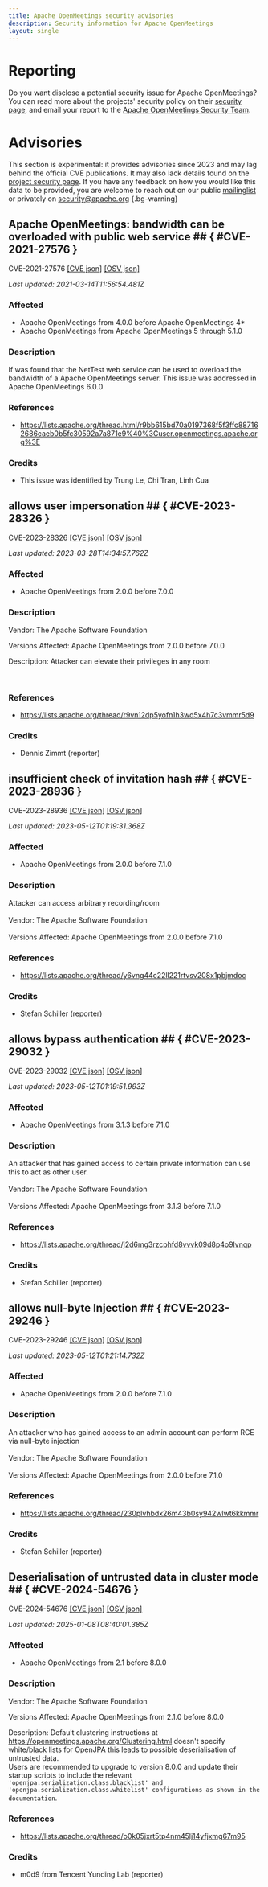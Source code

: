 ```yaml
---
title: Apache OpenMeetings security advisories
description: Security information for Apache OpenMeetings
layout: single
---
```


# Reporting

Do you want disclose a potential security issue for Apache OpenMeetings? You can read more about the projects' security policy on their [security page](https://openmeetings.apache.org/security.html), and email your report to the [Apache OpenMeetings Security Team](mailto:security@openmeetings.apache.org).

# Advisories

This section is experimental: it provides advisories since 2023 and may lag behind the official CVE publications. It may also lack details found on the [project security page](https://openmeetings.apache.org/security.html). If you have any feedback on how you would like this data to be provided, you are welcome to reach out on our public [mailinglist](/mailinglist) or privately on [security@apache.org](mailto:security@apache.org)
{.bg-warning}

## Apache OpenMeetings: bandwidth can be overloaded with public web service ## { #CVE-2021-27576 }

CVE-2021-27576 [\[CVE json\]](./CVE-2021-27576.cve.json) [\[OSV json\]](./CVE-2021-27576.osv.json)



_Last updated: 2021-03-14T11:56:54.481Z_

### Affected

* Apache OpenMeetings from 4.0.0 before Apache OpenMeetings 4*
* Apache OpenMeetings from Apache OpenMeetings 5 through 5.1.0


### Description

If was found that the NetTest web service can be used to overload the bandwidth of a Apache OpenMeetings server.  This issue was addressed in Apache OpenMeetings 6.0.0

### References
* https://lists.apache.org/thread.html/r9bb615bd70a0197368f5f3ffc887162686caeb0b5fc30592a7a871e9%40%3Cuser.openmeetings.apache.org%3E


### Credits
* This issue was identified by Trung Le, Chi Tran, Linh Cua


## allows user impersonation ## { #CVE-2023-28326 }

CVE-2023-28326 [\[CVE json\]](./CVE-2023-28326.cve.json) [\[OSV json\]](./CVE-2023-28326.osv.json)



_Last updated: 2023-03-28T14:34:57.762Z_

### Affected

* Apache OpenMeetings from 2.0.0 before 7.0.0


### Description

<p>Vendor: The Apache Software Foundation</p><p>Versions Affected: Apache OpenMeetings from 2.0.0 before 7.0.0</p><p>Description: Attacker can elevate their privileges in any room</p><br>

### References
* https://lists.apache.org/thread/r9vn12dp5yofn1h3wd5x4h7c3vmmr5d9


### Credits
* Dennis Zimmt (reporter)


## insufficient check of invitation hash ## { #CVE-2023-28936 }

CVE-2023-28936 [\[CVE json\]](./CVE-2023-28936.cve.json) [\[OSV json\]](./CVE-2023-28936.osv.json)



_Last updated: 2023-05-12T01:19:31.368Z_

### Affected

* Apache OpenMeetings from 2.0.0 before 7.1.0


### Description

Attacker can access arbitrary recording/room<br><br>Vendor: The Apache Software Foundation<br><br>Versions&nbsp;Affected: Apache OpenMeetings from 2.0.0 before 7.1.0<br>

### References
* https://lists.apache.org/thread/y6vng44c22ll221rtvsv208x1pbjmdoc


### Credits
* Stefan Schiller (reporter)


## allows bypass authentication ## { #CVE-2023-29032 }

CVE-2023-29032 [\[CVE json\]](./CVE-2023-29032.cve.json) [\[OSV json\]](./CVE-2023-29032.osv.json)



_Last updated: 2023-05-12T01:19:51.993Z_

### Affected

* Apache OpenMeetings from 3.1.3 before 7.1.0


### Description

<span style="background-color: rgb(255, 255, 255);">An attacker that has gained access to certain private information can use this to act as other user.</span><br><br>Vendor: The Apache Software Foundation<br><br>Versions Affected: Apache OpenMeetings from 3.1.3 before 7.1.0

### References
* https://lists.apache.org/thread/j2d6mg3rzcphfd8vvvk09d8p4o9lvnqp


### Credits
* Stefan Schiller (reporter)


## allows null-byte Injection ## { #CVE-2023-29246 }

CVE-2023-29246 [\[CVE json\]](./CVE-2023-29246.cve.json) [\[OSV json\]](./CVE-2023-29246.osv.json)



_Last updated: 2023-05-12T01:21:14.732Z_

### Affected

* Apache OpenMeetings from 2.0.0 before 7.1.0


### Description

<span style="background-color: rgb(255, 255, 255);">An attacker who has gained access to an admin account can perform RCE via null-byte injection</span><br><br>Vendor: The Apache Software Foundation<br><br>Versions Affected: Apache OpenMeetings from 2.0.0 before 7.1.0

### References
* https://lists.apache.org/thread/230plvhbdx26m43b0sy942wlwt6kkmmr


### Credits
* Stefan Schiller (reporter)


## Deserialisation of untrusted data in cluster mode ## { #CVE-2024-54676 }

CVE-2024-54676 [\[CVE json\]](./CVE-2024-54676.cve.json) [\[OSV json\]](./CVE-2024-54676.osv.json)



_Last updated: 2025-01-08T08:40:01.385Z_

### Affected

* Apache OpenMeetings from 2.1 before 8.0.0


### Description

<p>Vendor: The Apache Software Foundation</p><p>Versions Affected: Apache OpenMeetings from 2.1.0 before 8.0.0</p>Description: Default clustering instructions at <a target="_blank" rel="nofollow" href="https://openmeetings.apache.org/Clustering.html">https://openmeetings.apache.org/Clustering.html</a>&nbsp;doesn't specify white/black lists for OpenJPA this leads to possible <span style="background-color: rgb(255, 255, 255);">deserialisation of untrusted data</span>.<br>Users are recommended to upgrade to version 8.0.0 and <span style="background-color: rgb(255, 255, 255);">update their startup scripts to include the relevant </span><code>'openjpa.serialization.class.blacklist' and 'openjpa.serialization.class.whitelist' configurations as shown in the documentation</code>.

### References
* https://lists.apache.org/thread/o0k05jxrt5tp4nm45lj14yfjxmg67m95


### Credits
* m0d9 from Tencent Yunding Lab (reporter)
